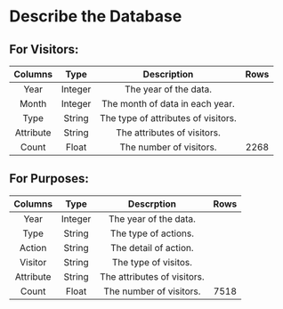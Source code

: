 # Describe the Database  
## For Visitors:  
| Columns | Type | Description | Rows |
|:----------:|:----:|:-----------:|:------:|
|Year|Integer|The year of the data.||
|Month|Integer|The month of data in each year.||
|Type|String|The type of attributes of visitors.||
|Attribute|String|The attributes of visitors.||
|Count|Float|The number of visitors.|2268|
## For Purposes:
| Columns | Type | Descrption | Rows |
|:----------:|:----:|:----------:|:-------:|
|Year|Integer|The year of the data.||
|Type|String|The type of actions.||
|Action|String|The detail of action.||
|Visitor|String|The type of visitos.||
|Attribute|String|The attributes of visitors.||
|Count|Float|The number of visitors.|7518|